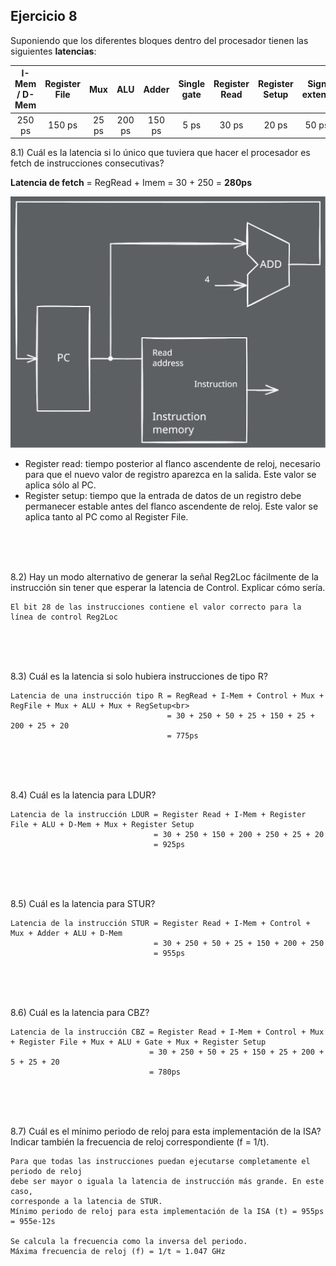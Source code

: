 ## Ejercicio 8
Suponiendo que los diferentes bloques dentro del procesador tienen las siguientes **latencias**:

| I-Mem / D-Mem | Register File | Mux   | ALU    | Adder  | Single gate | Register Read | Register Setup | Sign extend | Control | Sl2   |
|:-------------:|:-------------:|:-----:|:------:|:------:|:-----------:|:-------------:|:--------------:|:-----------:|:-------:|:-----:|
|    250 ps     |    150 ps     | 25 ps | 200 ps | 150 ps |    5 ps     |     30 ps     |     20 ps      |    50 ps    |  50 ps  | 25 ps |

8.1) Cuál es la latencia si lo único que tuviera que hacer el procesador es fetch de instrucciones consecutivas?

**Latencia de fetch** = RegRead + Imem = 30 + 250 = **280ps**

![Simple datapath with the control unit](./assets/ej08.1.svg)

- Register read: tiempo posterior al flanco ascendente de reloj, necesario para que el nuevo valor de registro aparezca en la salida. Este valor se aplica sólo al PC.
- Register setup: tiempo que la entrada de datos de un registro debe permanecer estable antes del flanco ascendente de reloj. Este valor se aplica tanto al PC como al Register File.

<br><br><br>

8.2) Hay un modo alternativo de generar la señal Reg2Loc fácilmente de la instrucción sin tener que esperar la latencia de Control. Explicar cómo sería.
```
El bit 28 de las instrucciones contiene el valor correcto para la línea de control Reg2Loc
```

<br><br><br>

8.3) Cuál es la latencia si solo hubiera instrucciones de tipo R?
```
Latencia de una instrucción tipo R = RegRead + I-Mem + Control + Mux + RegFile + Mux + ALU + Mux + RegSetup<br>
                                   = 30 + 250 + 50 + 25 + 150 + 25 + 200 + 25 + 20
                                   = 775ps
```

<br><br><br>

8.4) Cuál es la latencia para LDUR?
```
Latencia de la instrucción LDUR = Register Read + I-Mem + Register File + ALU + D-Mem + Mux + Register Setup
                                = 30 + 250 + 150 + 200 + 250 + 25 + 20
                                = 925ps
```

<br><br><br>

8.5) Cuál es la latencia para STUR?
```
Latencia de la instrucción STUR = Register Read + I-Mem + Control + Mux + Adder + ALU + D-Mem
                                = 30 + 250 + 50 + 25 + 150 + 200 + 250
                                = 955ps
```

<br><br><br>

8.6) Cuál es la latencia para CBZ?
```
Latencia de la instrucción CBZ = Register Read + I-Mem + Control + Mux + Register File + Mux + ALU + Gate + Mux + Register Setup
                               = 30 + 250 + 50 + 25 + 150 + 25 + 200 + 5 + 25 + 20
                               = 780ps
```

<br><br><br>

8.7) Cuál es el mínimo periodo de reloj para esta implementación de la ISA? Indicar también la frecuencia de reloj correspondiente (f = 1/t).
```
Para que todas las instrucciones puedan ejecutarse completamente el periodo de reloj
debe ser mayor o iguala la latencia de instrucción más grande. En este caso,
corresponde a la latencia de STUR.
Mínimo periodo de reloj para esta implementación de la ISA (t) = 955ps = 955e-12s

Se calcula la frecuencia como la inversa del periodo.
Máxima frecuencia de reloj (f) = 1/t ≈ 1.047 GHz
```